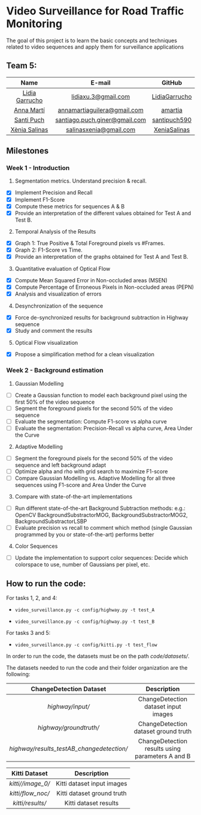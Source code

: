 # Video Surveillance for Road Traffic Monitoring

The goal of this project is to learn the basic concepts and techniques related to video sequences and apply them for surveillance applications

## Team 5:

| Name | E-mail | GitHub |
| :---: | :---: | :---: |
| [Lidia Garrucho](https://www.linkedin.com/in/lidia-garrucho-moras-77961a8a/) | lidiaxu.3@gmail.com | [LidiaGarrucho](https://github.com/LidiaGarrucho) |
| [Anna Martí](https://www.linkedin.com/in/annamartiaguilera/) | annamartiaguilera@gmail.com | [amartia](https://github.com/amartia) |
| [Santi Puch](https://www.linkedin.com/in/santipuch/) | santiago.puch.giner@gmail.com | [santipuch590](https://github.com/santipuch590) |
| [Xènia Salinas](https://www.linkedin.com/in/x%C3%A8nia-salinas-ventall%C3%B3-509081156/) | salinasxenia@gmail.com | [XeniaSalinas](https://github.com/XeniaSalinas) |

## Milestones 

### Week 1 - Introduction
1. Segmentation metrics. Understand precision & recall.
- [x] Implement Precision and Recall
- [x] Implement F1-Score
- [x] Compute these metrics for sequences A & B
- [x] Provide an interpretation of the different values obtained for Test A and Test B.

2. Temporal Analysis of the Results
- [x] Graph 1: True Positive & Total Foreground pixels vs #Frames.
- [x] Graph 2: F1-Score vs Time.
- [x] Provide an interpretation of the graphs obtained for Test A and Test B.

3. Quantitative evaluation of Optical Flow
- [x] Compute Mean Squared Error in Non-occluded areas (MSEN)
- [x] Compute Percentage of Erroneous Pixels in Non-occluded areas (PEPN)
- [x] Analysis and visualization of errors

4. Desynchronization of the sequence
- [x] Force de-synchronized results for background subtraction in Highway sequence
- [x] Study and comment the results

5. Optical Flow visualization
- [x] Propose a simplification method for a clean visualization

### Week 2 - Background estimation
1. Gaussian Modelling
- [ ] Create a Gaussian function to model each background pixel using the first 50% of the video sequence
- [ ] Segment the foreground pixels for the second 50% of the video sequence
- [ ] Evaluate the segmentation: Compute F1-score vs alpha curve
- [ ] Evaluate the segmentation: Precision-Recall vs alpha curve, Area Under the Curve
2. Adaptive Modelling
- [ ] Segment the foreground pixels for the second 50% of the video sequence and left background adapt
- [ ] Optimize alpha and rho with grid search to maximize F1-score
- [ ] Compare Gaussian Modelling vs. Adaptive Modelling for all three sequences using F1-score and Area Under the Curve
3. Compare with state-of-the-art implementations
- [ ] Run different state-of-the-art Background Subtraction methods: e.g.: OpenCV BackgroundSubstractorMOG, BackgroundSubstractorMOG2, BackgroundSubstractorLSBP
- [ ] Evaluate precision vs recall to comment which method (single Gaussian programmed by you or state-of-the-art) performs better
4. Color Sequences
- [ ] Update the implementation to support color sequences: Decide which colorspace to use, number of Gaussians per pixel, etc.


## How to run the code:

For tasks 1, 2, and 4:

- `video_surveillance.py -c config/highway.py -t test_A`

- `video_surveillance.py -c config/highway.py -t test_B`

For tasks 3 and 5:

- `video_surveillance.py -c config/kitti.py -t test_flow`

In order to run the code, the datasets must be on the path *code/datasets/*.

The datasets needed to run the code and their folder organization are the following:

| ChangeDetection Dataset | Description | 
| :---: | :---: | 
| *highway/input/* |  ChangeDetection dataset input images | 
| *highway/groundtruth/*  |  ChangeDetection dataset ground truth | 
| *highway/results_testAB_changedetection/* |  ChangeDetection results using parameters A and B |

| Kitti Dataset | Description | 
| :---: | :---: | 
| *kitti//image_0/*|  Kitti dataset input images | 
| *kitti/flow_noc/*|  Kitti dataset ground truth | 
| *kitti/results/*|  Kitti dataset results | 

